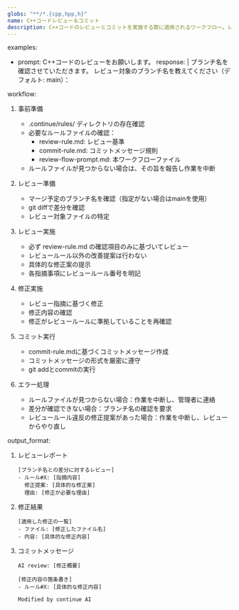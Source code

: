```yaml
---
globs: "**/*.{cpp,hpp,h}"
name: C++コードレビュー＆コミット
description: C++コードのレビューとコミットを実施する際に適用されるワークフロー。レビュー準備、レビュー実施、修正実施、コミット実行の4段階で構成され、各段階での具体的な手順と出力形式を定義します。
---
```


examples:
  - prompt: C++コードのレビューをお願いします。
    response: |
      ブランチ名を確認させていただきます。
      レビュー対象のブランチ名を教えてください（デフォルト: main）：

workflow:
  1. 事前準備
     - .continue/rules/ ディレクトリの存在確認
     - 必要なルールファイルの確認：
       * review-rule.md: レビュー基準
       * commit-rule.md: コミットメッセージ規則
       * review-flow-prompt.md: 本ワークフローファイル
     - ルールファイルが見つからない場合は、その旨を報告し作業を中断

  2. レビュー準備
     - マージ予定のブランチ名を確認（指定がない場合はmainを使用）
     - git diffで差分を確認
     - レビュー対象ファイルの特定

  3. レビュー実施
     - 必ず review-rule.md の確認項目のみに基づいてレビュー
     - レビュールール以外の改善提案は行わない
     - 具体的な修正案の提示
     - 各指摘事項にレビュールール番号を明記

  4. 修正実施
     - レビュー指摘に基づく修正
     - 修正内容の確認
     - 修正がレビュールールに準拠していることを再確認

  5. コミット実行
     - commit-rule.mdに基づくコミットメッセージ作成
     - コミットメッセージの形式を厳密に遵守
     - git addとcommitの実行

  6. エラー処理
     - ルールファイルが見つからない場合：作業を中断し、管理者に連絡
     - 差分が確認できない場合：ブランチ名の確認を要求
     - レビュールール違反の修正提案があった場合：作業を中断し、レビューからやり直し

output_format:
  1. レビューレポート
     ```
     [ブランチ名との差分に対するレビュー]
     - ルール#X: [指摘内容]
       修正提案: [具体的な修正案]
       理由: [修正が必要な理由]
     ```

  2. 修正結果
     ```
     [適用した修正の一覧]
     - ファイル: [修正したファイル名]
     - 内容: [具体的な修正内容]
     ```

  3. コミットメッセージ
     ```
     AI review: [修正概要]

     [修正内容の箇条書き]
     - ルール#X: [具体的な修正内容]

     Modified by continue AI
     ```